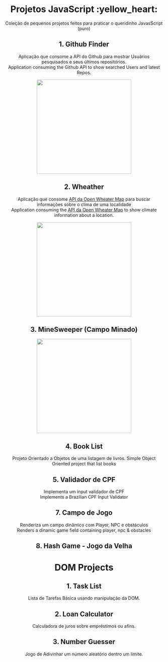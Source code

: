 <div align="center">
  <h1>Projetos JavaScript :yellow_heart:</h1>

  <p>Coleção de pequenos projetos feitos para praticar o queridinho JavasScript (puro)</p>

  <h2>1. Github Finder</h2>
  <p>
    Aplicação que consome a API do Github para mostrar Usuários pesquisados e seus últimos repositórios.
    <br>
    Application consuming the Github API to show searched Users and latest Repos.
  </p>
  
  <img src="https://github.com/capelaum/JS-Mini-Projects/blob/master/Github_Finder/github-finder-screenshot.png" width="300">

  <h2>2. Wheather</h2>
  <p>
  Aplicação que consome <a href="https://openweathermap.org/api" target="_blank" >API da Open Wheater Map</a> para buscar informações sobre o clima de uma localidade
    <br>
    Application consuming the <a href="https://openweathermap.org/api" target="_blank" >API da Open Wheater Map</a> to show climate information about a location.
  </p>
  
  <img src="https://github.com/capelaum/JS-Mini-Projects/blob/master/Weather/weatherjs/wheather-js-screenshot.png" width="300">

  <h2 align="center">3. MineSweeper (Campo Minado)</h2>
  
  <img src="https://github.com/capelaum/JS-Mini-Projects/blob/master/Mine_Sweeper/minesweeper.png" width="300">

  <h2>4. Book List</h2>
  <p>
    Projeto Orientado a Objetos de uma listagem de livros.
    Simple Object Oriented project that list books
  </p>
  
  <h2>5. Validador de CPF</h2>
  <p>
    Implementa um input validador de CPF <br>
    Implements a Brazilian CPF Input Validator
  </p>
  
  <h2>7. Campo de Jogo</h2>
  <p>
    Renderiza um campo dinâmico com Player, NPC e obstáculos <br>
    Renders a dinamic game field containing player, npc & obstacles
  </p>

  <h2>8. Hash Game - Jogo da Velha</h2>

# DOM Projects

  <h2>1. Task List</h2>
  <p>Lista de Tarefas Básica usando manipulação da DOM.</p>

  <h2>2. Loan Calculator</h2>
  <p>Calculadora de juros sobre empréstimos ou afins.</p>

  <h2>3. Number Guesser</h2>
  <p>Jogo de Adivinhar um número aleatório dentro um limite.</p>

</div>
